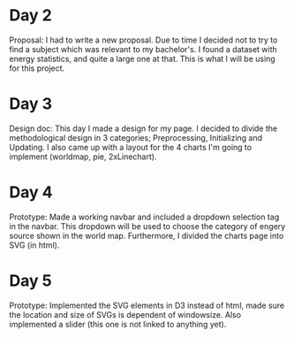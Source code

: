 # Day 2
Proposal: I had to write a new proposal. Due to time I decided not to try to find a subject which was relevant to my bachelor's. I found a dataset with energy statistics, and quite a large one at that. This is what I will be using for this project.


# Day 3
Design doc: This day I made a design for my page. I decided to divide the methodological design in 3 categories; Preprocessing, Initializing and Updating. I also came up with a layout for the 4 charts I'm going to implement (worldmap, pie, 2xLinechart).

# Day 4
Prototype: Made a working navbar and included a dropdown selection tag in the navbar. This dropdown will be used to choose the category of engery source shown in the world map. Furthermore, I divided the charts page into SVG (in html).

# Day 5
Prototype: Implemented the SVG elements in D3 instead of html, made sure the location and size of SVGs is dependent of windowsize. Also implemented a slider (this one is not linked to anything yet).
